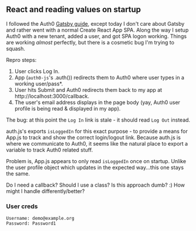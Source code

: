 ## React and reading values on startup

I followed the Auth0 [Gatsby guide](https://auth0.com/blog/securing-gatsby-with-auth0/), except today I don't care about Gatsby and rather went with a normal Create React App SPA. 
Along the way I setup Auth0 with a new tenant, added a user, and got SPA logon working. 
Things are working _almost_ perfectly, but there is a cosmetic bug I'm trying to squash.

Repro steps:
1) User clicks Log In. 
2) App (`auth0-js`'s .auth()) redirects them to Auth0 where user types in a working user/pass*.
3) User hits Submit and Auth0 redirects them back to my app at http://localhost:3000/callback. 
4) The user's email address displays in the page body (yay, Auth0 user profile is being read & displayed in my app).

The bug: at this point the `Log In` link is stale - it should read `Log Out` instead.

auth.js's exports `isLoggedIn` for this exact purpose - to provide a means for App.js to track and show the correct login/logout link. Because auth.js is where we communicate to Auth0, it seems like the natural place to export a variable to track Auth0 related stuff.

Problem is, App.js appears to only read `isLoggedIn` once on startup. 
Unlike the user profile object which updates in the expected way...this one stays the same.

Do I need a callback? Should I use a class? Is this approach dumb? :)
How might I handle differently/better?

### User creds
```
Username: demo@example.org
Password: Password1
```